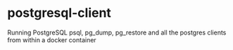 # postgresql-client
Running PostgreSQL psql, pg_dump, pg_restore and all the postgres clients from within a docker container

